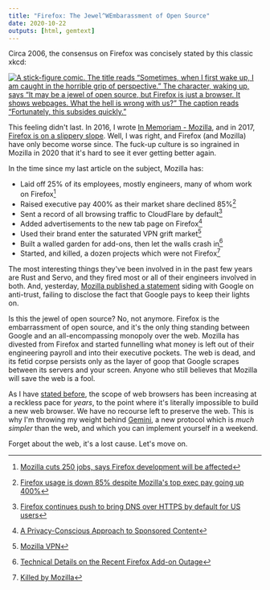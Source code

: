 ```yaml
---
title: "Firefox: The Jewel^WEmbarassment of Open Source"
date: 2020-10-22
outputs: [html, gemtext]
---
```


Circa 2006, the consensus on Firefox was concisely stated by this classic xkcd:

[![A stick-figure comic. The title reads &ldquo;Sometimes, when I first wake up, I am caught in the horrible grip of perspective.&rdquo; The character, waking up, says &ldquo;It may be a jewel of open source, but Firefox is just a browser. It shows webpages. What the hell is wrong with us?&rdquo; The caption reads &ldquo;Fortunately, this subsides quickly.&rdquo;](https://imgs.xkcd.com/comics/perspective.png)](https://xkcd.com/198/)

This feeling didn't last. In 2016, I wrote
[In Memoriam - Mozilla](/2016/05/11/In-Memoriam-Mozilla.html), and in 2017,
[Firefox is on a slippery slope](/2017/12/16/Firefox-is-on-a-slippery-slope.html).
Well, I was right, and Firefox (and Mozilla) have only become worse since. The
fuck-up culture is so ingrained in Mozilla in 2020 that it's hard to see it ever
getting better again.

In the time since my last article on the subject, Mozilla has:

- Laid off 25% of its employees, mostly engineers, many of whom work on Firefox[^1]
- Raised executive pay 400% as their market share declined 85%[^2]
- Sent a record of all browsing traffic to CloudFlare by default[^3]
- Added advertisements to the new tab page on Firefox[^4]
- Used their brand enter the saturated VPN grift market[^5]
- Built a walled garden for add-ons, then let the walls crash in[^6]
- Started, and killed, a dozen projects which were not Firefox[^7]

[^1]: [Mozilla cuts 250 jobs, says Firefox development will be affected](https://arstechnica.com/information-technology/2020/08/firefox-maker-mozilla-lays-off-250-workers-says-covid-19-lowered-revenue/)
[^2]: [Firefox usage is down 85% despite Mozilla's top exec pay going up 400%](http://calpaterson.com/mozilla.html)
[^3]: [Firefox continues push to bring DNS over HTTPS by default for US users](https://blog.mozilla.org/blog/2020/02/25/firefox-continues-push-to-bring-dns-over-https-by-default-for-us-users/)
[^4]: [A Privacy-Conscious Approach to Sponsored Content](https://blog.mozilla.org/futurereleases/2018/04/30/a-privacy-conscious-approach-to-sponsored-content/)
[^5]: [Mozilla VPN](https://vpn.mozilla.org/)
[^6]: [Technical Details on the Recent Firefox Add-on Outage](https://hacks.mozilla.org/2019/05/technical-details-on-the-recent-firefox-add-on-outage/)
[^7]: [Killed by Mozilla](https://killedbymozilla.com/)

The most interesting things they've been involved in in the past few years are 
Rust and Servo, and they fired most or all of their engineers involved in both.
And, yesterday, [Mozilla published a statement][abject betrayal] siding with
Google on anti-trust, failing to disclose the fact that Google pays to keep their
lights on.

[abject betrayal]: https://blog.mozilla.org/blog/2020/10/20/mozilla-reaction-to-u-s-v-google/

Is this the jewel of open source? No, not anymore. Firefox is the embarrassment
of open source, and it's the only thing standing between Google and an
all-encompassing monopoly over the web. Mozilla has divested from Firefox and
started funnelling what money is left out of their engineering payroll and into
their executive pockets. The web is dead, and its fetid corpse persists only
as the layer of goop that Google scrapes between its servers and your screen.
Anyone who still believes that Mozilla will save the web is a fool.

As I have [stated before][browser scope], the scope of web browsers has been
increasing at a reckless pace for *years*, to the point where it's literally
impossible to build a new web browser. We have no recourse left to preserve the
web. This is why I'm throwing my weight behind [Gemini][Gemini], a new protocol
which is *much simpler* than the web, and which you can implement yourself in a
weekend.

[browser scope]: /2020/03/18/Reckless-limitless-scope.html
[Gemini]: https://gemini.circumlunar.space/

Forget about the web, it's a lost cause. Let's move on.
